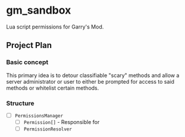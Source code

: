 # gm_sandbox

Lua script permissions for Garry's Mod.

## Project Plan
### Basic concept
This primary idea is to detour classifiable "scary" methods and allow a server 
administrator or user to either be prompted for access to said methods or whitelist
certain methods.  

### Structure
- [ ] `PermissionsManager`
  - [ ] `Permission[]` -
      Responsible for 
  - [ ] `PermissionResolver`